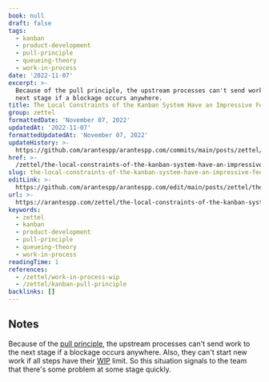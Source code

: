 ```yaml
---
book: null
draft: false
tags:
  - kanban
  - product-development
  - pull-principle
  - queueing-theory
  - work-in-process
date: '2022-11-07'
excerpt: >-
  Because of the pull principle, the upstream processes can't send work to the
  next stage if a blockage occurs anywhere.
title: The Local Constraints of the Kanban System Have an Impressive Feedback Speed
group: zettel
formattedDate: 'November 07, 2022'
updatedAt: '2022-11-07'
formattedUpdatedAt: 'November 07, 2022'
updateHistory: >-
  https://github.com/arantespp/arantespp.com/commits/main/posts/zettel/the-local-constraints-of-the-kanban-system-have-an-impressive-feedback-speed.md
href: >-
  /zettel/the-local-constraints-of-the-kanban-system-have-an-impressive-feedback-speed
slug: the-local-constraints-of-the-kanban-system-have-an-impressive-feedback-speed
editLink: >-
  https://github.com/arantespp/arantespp.com/edit/main/posts/zettel/the-local-constraints-of-the-kanban-system-have-an-impressive-feedback-speed.md
url: >-
  https://arantespp.com/zettel/the-local-constraints-of-the-kanban-system-have-an-impressive-feedback-speed
keywords:
  - zettel
  - kanban
  - product-development
  - pull-principle
  - queueing-theory
  - work-in-process
readingTime: 1
references:
  - /zettel/work-in-process-wip
  - /zettel/kanban-pull-principle
backlinks: []
---
```


## Notes

Because of the [pull principle](/zettel/kanban-pull-principle), the upstream processes can't send work to the next stage if a blockage occurs anywhere. Also, they can't start new work if all steps have their [WIP](/zettel/work-in-process-wip) limit. So this situation signals to the team that there's some problem at some stage quickly.
